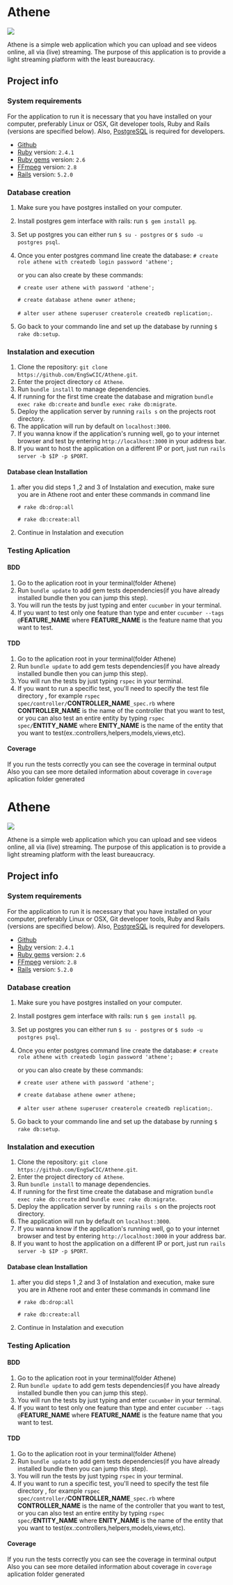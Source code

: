 # Athene
<a href="https://zenhub.com"><img src="https://raw.githubusercontent.com/ZenHubIO/support/master/zenhub-badge.png"></a>

Athene is a simple web application which you can upload and see videos online, all via (live) streaming.
The purpose of this application is to provide a light streaming platform with the least bureaucracy.

## Project info

### System requirements

For the application to run it is necessary that you have installed on your computer,
preferably Linux or OSX, Git developer tools, Ruby and Rails (versions are specified below).
Also, [PostgreSQL](https://www.postgresql.org/download/) is required for developers.

- [Github](https://git-scm.com/)
- [Ruby](https://www.ruby-lang.org/en/documentation/installation/) version: ```2.4.1```
- [Ruby gems](https://rubygems.org/pages/download) version: ```2.6```
- [FFmpeg](http://trac.ffmpeg.org/wiki/CompilationGuide) version: ```2.8```
- [Rails](http://installrails.com/) version: ```5.2.0```

### Database creation

1. Make sure you have postgres installed on your computer.
2. Install postgres gem interface with rails: run ```$ gem install pg```.
3. Set up postgres you can either run ```$ su - postgres``` or ```$ sudo -u postgres psql```.
4. Once you enter postgres command line create the database: 
```# create role athene with createdb login password 'athene';```

   or you can also create by these commands:

   ```# create user athene with password 'athene';```

   ```# create database athene owner athene;```

   ```# alter user athene superuser createrole createdb replication;```.

5. Go back to your commando line and set up the database by running ```$ rake db:setup```.


### Instalation and execution

1. Clone the repository: ```git clone https://github.com/EngSwCIC/Athene.git```.
2. Enter the project directory ```cd Athene```.
3. Run ```bundle install``` to manage dependencies.
4. If running for the first time create the database and migration
   ```bundle exec rake db:create``` and ```bundle exec rake db:migrate```.
5. Deploy the application server by running ```rails s``` on the projects root directory.
6. The application will run by default on ```localhost:3000```.
7. If you wanna know if the application's running well, go to your internet browser and test by entering ```http://localhost:3000``` in your address bar.
8. If you want to host the application on a different IP or port, just run ```rails server -b $IP -p $PORT```.


#### Database clean Installation

1. after you did steps 1 ,2 and 3 of Instalation and execution, make sure you are in Athene root and enter these commands in command line

	```# rake db:drop:all ```

	```# rake db:create:all ```

2. Continue in Instalation and execution


### Testing Aplication
#### BDD
1. Go to the aplication root in your terminal(folder Athene)
2. Run ```bundle update``` to add gem tests dependencies(if you have already installed bundle then you can jump this step).
3. You will run the tests by just typing and enter ```cucumber``` in your terminal.
4. If you want to test only one feature than type and enter ```cucumber --tags @```<b>FEATURE_NAME</b> where <b>FEATURE_NAME</b> is the feature name that you want to test.  
#### TDD
1. Go to the aplication root in your terminal(folder Athene)
2. Run ```bundle update``` to add gem tests dependencies(if you have already installed bundle then you can jump this step).
3. You will run the tests by just typing ```rspec``` in your terminal.
4. If you want to run a specific test, you'll need to specify the test file directory , for example ```rspec spec/controller/```<b>CONTROLLER_NAME</b>```_spec.rb``` where <b>CONTROLLER_NAME</b> is the name of the controller that you want to test, or you can also test an entire entity by typing ```rspec spec/```<b>ENTITY_NAME</b> where <b>ENITY_NAME</b> is the name of the entity that you want to test(ex.:controllers,helpers,models,views,etc).
#### Coverage

If you run the tests correctly you can see the coverage in terminal output
Also you can see more detailed information about coverage in ```coverage``` aplication folder generated
# Athene
<a href="https://zenhub.com"><img src="https://raw.githubusercontent.com/ZenHubIO/support/master/zenhub-badge.png"></a>

Athene is a simple web application which you can upload and see videos online, all via (live) streaming.
The purpose of this application is to provide a light streaming platform with the least bureaucracy.

## Project info

### System requirements

For the application to run it is necessary that you have installed on your computer,
preferably Linux or OSX, Git developer tools, Ruby and Rails (versions are specified below).
Also, [PostgreSQL](https://www.postgresql.org/download/) is required for developers.

- [Github](https://git-scm.com/)
- [Ruby](https://www.ruby-lang.org/en/documentation/installation/) version: ```2.4.1```
- [Ruby gems](https://rubygems.org/pages/download) version: ```2.6```
- [FFmpeg](http://trac.ffmpeg.org/wiki/CompilationGuide) version: ```2.8```
- [Rails](http://installrails.com/) version: ```5.2.0```

### Database creation

1. Make sure you have postgres installed on your computer.
2. Install postgres gem interface with rails: run ```$ gem install pg```.
3. Set up postgres you can either run ```$ su - postgres``` or ```$ sudo -u postgres psql```.
4. Once you enter postgres command line create the database: 
```# create role athene with createdb login password 'athene';```

   or you can also create by these commands:

   ```# create user athene with password 'athene';```

   ```# create database athene owner athene;```

   ```# alter user athene superuser createrole createdb replication;```.

5. Go back to your commando line and set up the database by running ```$ rake db:setup```.


### Instalation and execution

1. Clone the repository: ```git clone https://github.com/EngSwCIC/Athene.git```.
2. Enter the project directory ```cd Athene```.
3. Run ```bundle install``` to manage dependencies.
4. If running for the first time create the database and migration
   ```bundle exec rake db:create``` and ```bundle exec rake db:migrate```.
5. Deploy the application server by running ```rails s``` on the projects root directory.
6. The application will run by default on ```localhost:3000```.
7. If you wanna know if the application's running well, go to your internet browser and test by entering ```http://localhost:3000``` in your address bar.
8. If you want to host the application on a different IP or port, just run ```rails server -b $IP -p $PORT```.


#### Database clean Installation

1. after you did steps 1 ,2 and 3 of Instalation and execution, make sure you are in Athene root and enter these commands in command line

	```# rake db:drop:all ```

	```# rake db:create:all ```

2. Continue in Instalation and execution


### Testing Aplication
#### BDD
1. Go to the aplication root in your terminal(folder Athene)
2. Run ```bundle update``` to add gem tests dependencies(if you have already installed bundle then you can jump this step).
3. You will run the tests by just typing and enter ```cucumber``` in your terminal.
4. If you want to test only one feature than type and enter ```cucumber --tags @```<b>FEATURE_NAME</b> where <b>FEATURE_NAME</b> is the feature name that you want to test.  
#### TDD
1. Go to the aplication root in your terminal(folder Athene)
2. Run ```bundle update``` to add gem tests dependencies(if you have already installed bundle then you can jump this step).
3. You will run the tests by just typing ```rspec``` in your terminal.
4. If you want to run a specific test, you'll need to specify the test file directory , for example ```rspec spec/controller/```<b>CONTROLLER_NAME</b>```_spec.rb``` where <b>CONTROLLER_NAME</b> is the name of the controller that you want to test, or you can also test an entire entity by typing ```rspec spec/```<b>ENTITY_NAME</b> where <b>ENITY_NAME</b> is the name of the entity that you want to test(ex.:controllers,helpers,models,views,etc).
#### Coverage

If you run the tests correctly you can see the coverage in terminal output
Also you can see more detailed information about coverage in ```coverage``` aplication folder generated